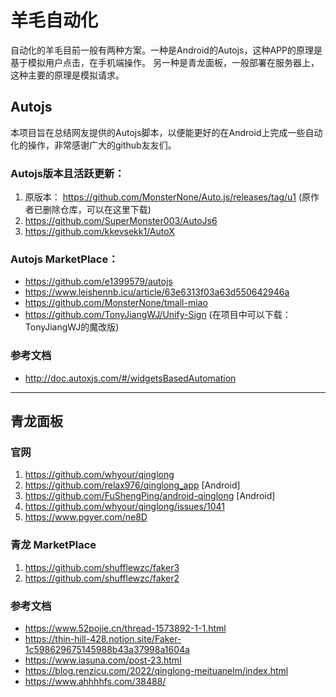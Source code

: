 # 羊毛自动化 

自动化的羊毛目前一般有两种方案。一种是Android的Autojs，这种APP的原理是基于模拟用户点击，在手机端操作。 另一种是青龙面板，一般部署在服务器上，这种主要的原理是模拟请求。

## Autojs

本项目旨在总结网友提供的Autojs脚本，以便能更好的在Android上完成一些自动化的操作，非常感谢广大的github友友们。

### Autojs版本且活跃更新：
1.  原版本： https://github.com/MonsterNone/Auto.js/releases/tag/u1 (原作者已删除仓库，可以在这里下载)
2.  https://github.com/SuperMonster003/AutoJs6
3.  https://github.com/kkevsekk1/AutoX
 
### Autojs MarketPlace：
- https://github.com/e1399579/autojs
- https://www.leishennb.icu/article/63e6313f03a63d550642946a
- https://github.com/MonsterNone/tmall-miao
- https://github.com/TonyJiangWJ/Unify-Sign (在项目中可以下载：TonyJiangWJ的魔改版)

### 参考文档
- http://doc.autoxjs.com/#/widgetsBasedAutomation

---

## 青龙面板

### 官网
1. https://github.com/whyour/qinglong
2. https://github.com/relax976/qinglong_app [Android]
3. https://github.com/FuShengPing/android-qinglong [Android]
4. https://github.com/whyour/qinglong/issues/1041 
5. https://www.pgyer.com/ne8D

### 青龙 MarketPlace
1.  https://github.com/shufflewzc/faker3
2.  https://github.com/shufflewzc/faker2


### 参考文档
- https://www.52pojie.cn/thread-1573892-1-1.html
- https://thin-hill-428.notion.site/Faker-1c598629675145988b43a37998a1604a
- https://www.iasuna.com/post-23.html
- https://blog.renzicu.com/2022/qinglong-meituanelm/index.html
- https://www.ahhhhfs.com/38488/
